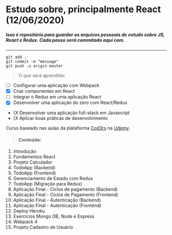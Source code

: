 # Estudo sobre, principalmente React (12/06/2020)

##### Isso é repositório para guardar os arquivos pessoais de estudo sobre JS, React e Redux. Cada passo **será** commitado aqui com.
***
```git
git add .
git commit -m "message"
git push -u origin master
```

> O que será aprendido:

- [ ] Configurar uma aplicação com Webpack
- [X] Criar componentes em React
- [ ] Integrar o Redux em uma aplicação React
- [X] Desenvolver uma aplicação do zero com React/Redux
- [X Desenvolver uma aplicação full-stack em Javascript
- [X Aplicar boas práticas de desenvolvimento


Curso baseado nas aulas da plataforma [Cod3rs](https://www.cod3r.com.br) na [Udemy](https://www.udemy.com/course/react-redux-pt/).


> #### Conteúdo:

1. Introdução
2. Fundamentos React
3. Projeto Calculador
4. TodoApp (Backend)
5. TodoApp (Frontend)
6. Gerenciamento de Estado com Redux
7. TodoApp (Migração para Redux)
8. Aplicação Final - Ciclos de pagamento (Backend)
9. Aplicação Final - Ciclos de Pagamento (Frontend)
10. Aplicação Final - Autenticação (Backend)
11. Aplicação Final - Autenticação (Frontend)
12. Deploy Heroku
13. Exercicios Mongo DB, Node e Express
14. Webpack 4
15. Projeto Cadastro de Usuário
